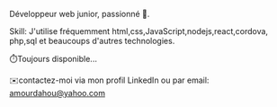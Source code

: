 Développeur web junior, passionné 🙂.

Skill: J'utilise fréquemment html,css,JavaScript,nodejs,react,cordova,
php,sql et beaucoups d'autres technologies.

⏱️Toujours disponible...

✉️contactez-moi via mon profil LinkedIn
ou par email: amourdahou@yahoo.com

<!---
Amour22/Amour22 is a ✨ special ✨ repository because its `README.md` (this file) appears on your GitHub profile.
You can click the Preview link to take a look at your changes.
--->
